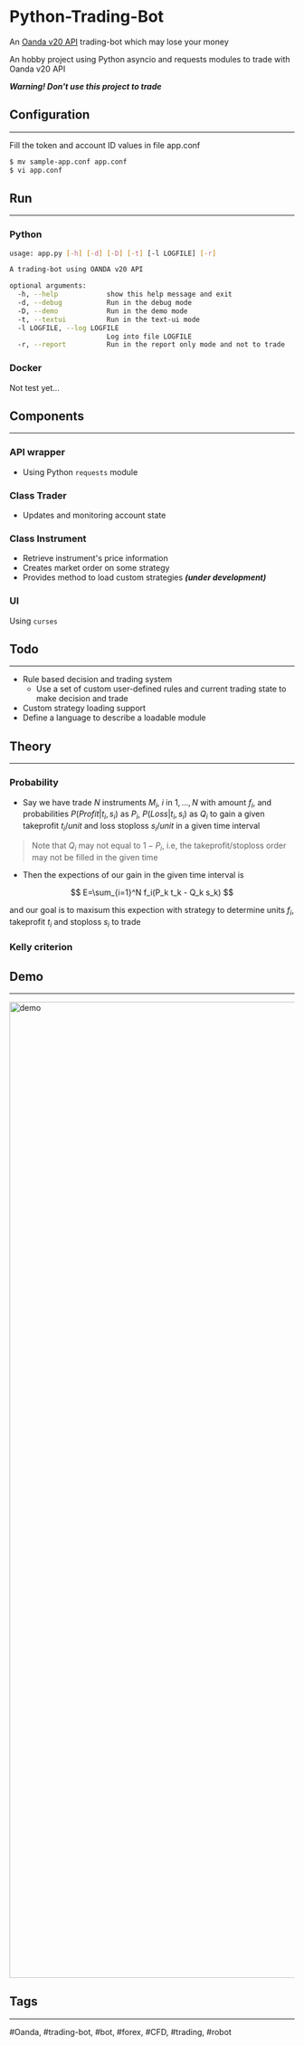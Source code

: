# Python-Trading-Bot
An [Oanda v20 API](https://developer.oanda.com/rest-live-v20/introduction/) trading-bot which may lose your money

An hobby project using Python asyncio and requests modules to trade with Oanda v20 API

***Warning! Don't use this project to trade***
## Configuration
---
Fill the token and account ID values in file app.conf

```bash
$ mv sample-app.conf app.conf
$ vi app.conf
```

## Run
---
### Python
```bash
usage: app.py [-h] [-d] [-D] [-t] [-l LOGFILE] [-r]

A trading-bot using OANDA v20 API

optional arguments:
  -h, --help            show this help message and exit
  -d, --debug           Run in the debug mode
  -D, --demo            Run in the demo mode
  -t, --textui          Run in the text-ui mode
  -l LOGFILE, --log LOGFILE
                        Log into file LOGFILE
  -r, --report          Run in the report only mode and not to trade
```
### Docker
Not test yet...

## Components
---
### API wrapper
- Using Python `requests` module
### Class Trader
- Updates and monitoring account state
### Class Instrument
- Retrieve instrument's price information
- Creates market order on some strategy
- Provides method to load custom strategies ***(under development)***
### UI
Using `curses`
## Todo
---
- Rule based decision and trading system
  - Use a set of custom user-defined rules and current trading state to make decision and trade
- Custom strategy loading support
- Define a language to describe a loadable module
## Theory
---
### Probability
- Say we have trade $N$ instruments $M_i$, $i$ in $1,...,N$ with amount $f_i$, and probabilities $P(Profit|t_i, s_i)$ as $P_i$, $P(Loss|t_i, s_i)$ as $Q_i$ to gain a given takeprofit $t_i/unit$ and loss stoploss $s_i/unit$ in a given time interval
> Note that $Q_i$ may not equal to $1 - P_i$, i.e, the takeprofit/stoploss order may not be filled in the given time
- Then the expections of our gain in the given time interval is

$$
E=\sum_{i=1}^N f_i(P_k t_k - Q_k s_k)
$$

and our goal is to maxisum this expection with strategy to determine units $f_i$, takeprofit $t_i$ and stoploss $s_i$ to trade
### Kelly criterion
## Demo
---
<img width="1726" alt="demo" src="https://user-images.githubusercontent.com/43628402/176477007-6639ed03-e12f-49eb-bf2a-86582b768d61.png">

## Tags
---
#Oanda, #trading-bot, #bot, #forex, #CFD, #trading, #robot

